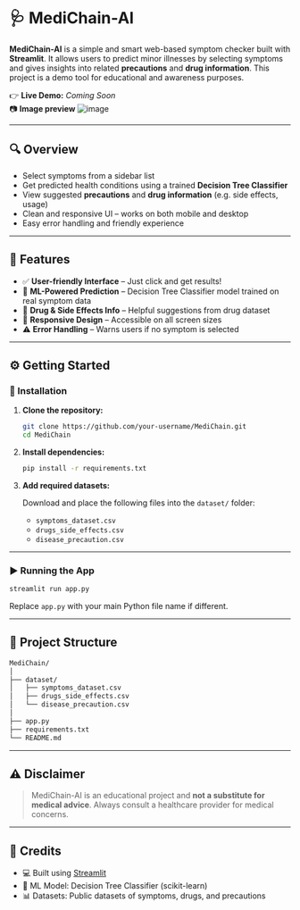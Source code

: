 # 🩺 MediChain-AI

**MediChain-AI** is a simple and smart web-based symptom checker built with **Streamlit**. It allows users to predict minor illnesses by selecting symptoms and gives insights into related **precautions** and **drug information**. This project is a demo tool for educational and awareness purposes.

👉 **Live Demo:** *Coming Soon*  
📷 **Image preview**
![image](https://github.com/user-attachments/assets/65fa980c-df86-498d-9567-bf565d423010)

---

## 🔍 Overview

- Select symptoms from a sidebar list  
- Get predicted health conditions using a trained **Decision Tree Classifier**  
- View suggested **precautions** and **drug information** (e.g. side effects, usage)  
- Clean and responsive UI – works on both mobile and desktop  
- Easy error handling and friendly experience  

---

## 🚀 Features

- ✅ **User-friendly Interface** – Just click and get results!  
- 🧠 **ML-Powered Prediction** – Decision Tree Classifier model trained on real symptom data  
- 💊 **Drug & Side Effects Info** – Helpful suggestions from drug dataset  
- 📱 **Responsive Design** – Accessible on all screen sizes  
- ⚠️ **Error Handling** – Warns users if no symptom is selected  

---

## ⚙️ Getting Started

### 🔧 Installation

1. **Clone the repository:**

   ```bash
   git clone https://github.com/your-username/MediChain.git
   cd MediChain
   ```

2. **Install dependencies:**

   ```bash
   pip install -r requirements.txt
   ```

3. **Add required datasets:**

   Download and place the following files into the `dataset/` folder:
   - `symptoms_dataset.csv`
   - `drugs_side_effects.csv`
   - `disease_precaution.csv`

---

### ▶️ Running the App

```bash
streamlit run app.py
```

Replace `app.py` with your main Python file name if different.

---

## 📁 Project Structure

```bash
MediChain/
│
├── dataset/
│   ├── symptoms_dataset.csv
│   ├── drugs_side_effects.csv
│   └── disease_precaution.csv
│
├── app.py
├── requirements.txt
└── README.md
```

---

## ⚠️ Disclaimer

> MediChain-AI is an educational project and **not a substitute for medical advice**. Always consult a healthcare provider for medical concerns.

---

## 🙌 Credits

- 💻 Built using [Streamlit](https://streamlit.io/)  
- 🧠 ML Model: Decision Tree Classifier (scikit-learn)  
- 📊 Datasets: Public datasets of symptoms, drugs, and precautions

